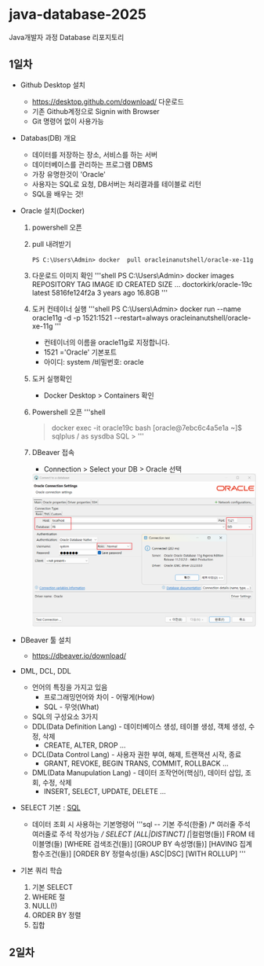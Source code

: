 # java-database-2025
Java개발자 과정 Database 리포지토리

## 1일차
- Github Desktop 설치
    - https://desktop.github.com/download/ 다운로드
    - 기존 Github계정으로 Signin with Browser
    - Git 명령어 없이 사용가능
- Databas(DB) 개요
    - 데이터를 저장하는 장소, 서비스를 하는 서버
    - 데이터베이스를 관리하는 프로그램 DBMS
    - 가장 유명한것이 'Oracle'
    - 사용자는 SQL로 요청, DB서버는 처리결과를 테이블로 리턴
    - SQL을 배우는 것! 
- Oracle 설치(Docker)
    1. powershell 오픈
    2. pull 내려받기
        ```shell
        PS C:\Users\Admin> docker  pull oracleinanutshell/oracle-xe-11g
        ```
    3. 다운로드 이미지 확인
        '''shell
        PS C:\Users\Admin> docker images
        REPOSITORY              TAG       IMAGE ID       CREATED        SIZE
        ...
        doctorkirk/oracle-19c   latest    5816fe124f2a   3 years ago    16.8GB
        '''
    4. 도커 컨테이너 실행
        '''shell
        PS C:\Users\Admin> docker run --name oracle11g -d -p 1521:1521 --restart=always oracleinanutshell/oracle-xe-11g
        '''
        - 컨테이너의 이름을 oracle11g로 지정합니다.
        - 1521 ='Oracle' 기본포트
        - 아이디: system /비밀번호: oracle
    5. 도커 실행확인
        - Docker Desktop > Containers 확인

    6. Powershell 오픈
        '''shell
        > docker exec -it oracle19c bash
        [oracle@7ebc6c4a5e1a ~]$ sqlplus / as sysdba
        SQL >
        '''
    7. DBeaver 접속
        - Connection > Select your DB > Oracle 선택

        <img src= './image\db001.png' width ='650'>

- DBeaver 툴 설치
    - https://dbeaver.io/download/

- DML, DCL, DDL
    - 언어의 특징을 가지고 있음
        - 프로그래밍언어와 차이 - 어떻게(How)
        - SQL - 무엇(What)
    - SQL의 구성요소 3가지 
    - DDL(Data Definition Lang) - 데이터베이스 생성, 테이블 생성, 객체 생성, 수정, 삭제
        - CREATE, ALTER, DROP ...
    - DCL(Data Control Lang) - 사용자 권한 부여, 해제, 트랜잭션 시작, 종료
        - GRANT, REVOKE, BEGIN TRANS, COMMIT, ROLLBACK ...
    - DML(Data Manupulation Lang) - 데이터 조작언어(핵심!), 데이터 삽입, 조회, 수정, 삭제
        - INSERT, SELECT, UPDATE, DELETE ...
   
- SELECT 기본 : [SQL](./Day01/sql01_select기본.sql)
    - 데이터 조회 시 사용하는 기본명령어
    '''sql
    -- 기본 주석(한줄)
    /*  여러줄 주석
        여러줄로 주석 작성가능 */
    SELECT [ALL|DISTINCT] [*|컬럼명(들)]
        FROM 테이블명(들)
    [WHERE 검색조건(들)]
    [GROUP BY 속성명(들)]
    [HAVING 집계함수조건(들)]
    [ORDER BY 정렬속성(들) ASC|DSC]
    [WITH ROLLUP]
    '''
- 기본 쿼리 학습
    1. 기본 SELECT
    2. WHERE 절
    3. NULL(!)
    4. ORDER BY 정렬
    5. 집합
## 2일차

